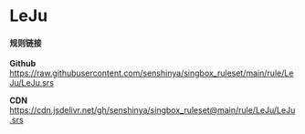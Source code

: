 # LeJu

#### 规则链接

**Github**
https://raw.githubusercontent.com/senshinya/singbox_ruleset/main/rule/LeJu/LeJu.srs

**CDN**
https://cdn.jsdelivr.net/gh/senshinya/singbox_ruleset@main/rule/LeJu/LeJu.srs